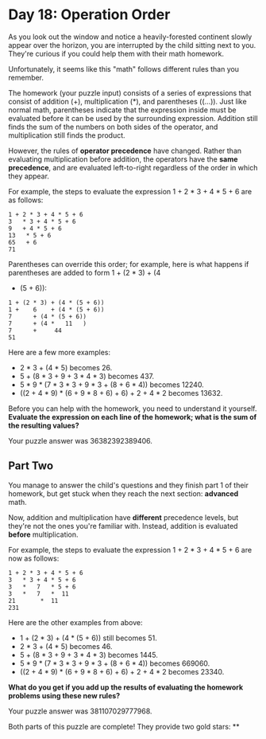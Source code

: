 # Day 18: Operation Order

As you look out the window and notice a heavily-forested continent slowly appear over the horizon, you are interrupted
by the child sitting next to you. They're curious if you could help them with their math homework.

Unfortunately, it seems like this "math" follows different rules than you remember.

The homework (your puzzle input) consists of a series of expressions that consist of addition (+), multiplication (*),
and parentheses ((...)). Just like normal math, parentheses indicate that the expression inside must be evaluated before
it can be used by the surrounding expression. Addition still finds the sum of the numbers on both sides of the operator,
and multiplication still finds the product.

However, the rules of **operator precedence** have changed. Rather than evaluating multiplication before addition, the
operators have the **same precedence**, and are evaluated left-to-right regardless of the order in which they appear.

For example, the steps to evaluate the expression 1 + 2 * 3 + 4 * 5 + 6 are as follows:

```
1 + 2 * 3 + 4 * 5 + 6
3   * 3 + 4 * 5 + 6
9   + 4 * 5 + 6
13   * 5 + 6
65   + 6
71
```

Parentheses can override this order; for example, here is what happens if parentheses are added to form 1 + (2 * 3) + (4
* (5 + 6)):

```
1 + (2 * 3) + (4 * (5 + 6))
1 +    6    + (4 * (5 + 6))
7      + (4 * (5 + 6))
7      + (4 *   11   )
7      +     44
51
```

Here are a few more examples:

* 2 * 3 + (4 * 5) becomes 26.
* 5 + (8 * 3 + 9 + 3 * 4 * 3) becomes 437.
* 5 * 9 * (7 * 3 * 3 + 9 * 3 + (8 + 6 * 4)) becomes 12240.
* ((2 + 4 * 9) * (6 + 9 * 8 + 6) + 6) + 2 + 4 * 2 becomes 13632.

Before you can help with the homework, you need to understand it yourself. **Evaluate the expression on each line of the
homework; what is the sum of the resulting values?**

Your puzzle answer was 36382392389406.

## Part Two

You manage to answer the child's questions and they finish part 1 of their homework, but get stuck when they reach the
next section: **advanced** math.

Now, addition and multiplication have **different** precedence levels, but they're not the ones you're familiar with.
Instead, addition is evaluated **before** multiplication.

For example, the steps to evaluate the expression 1 + 2 * 3 + 4 * 5 + 6 are now as follows:

```
1 + 2 * 3 + 4 * 5 + 6
3   * 3 + 4 * 5 + 6
3   *   7   * 5 + 6
3   *   7   *  11
21       *  11
231
```

Here are the other examples from above:

* 1 + (2 * 3) + (4 * (5 + 6)) still becomes 51.
* 2 * 3 + (4 * 5) becomes 46.
* 5 + (8 * 3 + 9 + 3 * 4 * 3) becomes 1445.
* 5 * 9 * (7 * 3 * 3 + 9 * 3 + (8 + 6 * 4)) becomes 669060.
* ((2 + 4 * 9) * (6 + 9 * 8 + 6) + 6) + 2 + 4 * 2 becomes 23340.

**What do you get if you add up the results of evaluating the homework problems using these new rules?**

Your puzzle answer was 381107029777968.

Both parts of this puzzle are complete! They provide two gold stars: **
